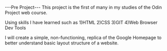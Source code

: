 ---Pre Project---
This project is the first of many in my studies of the Odin Project web course.

Using skills I have learned such as 
1)HTML
2)CSS
3)GIT
4)Web Browser Dev Tools

I will create a simple, non-functioning, replica of the Google Homepage to better understand basic layout structure of a website.
